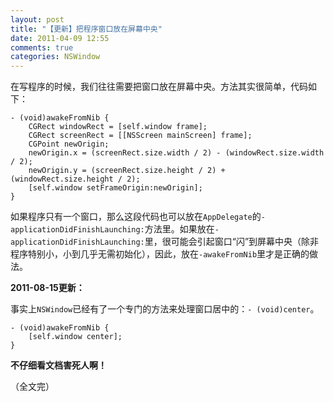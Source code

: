 ```yaml
---
layout: post
title: "【更新】把程序窗口放在屏幕中央"
date: 2011-04-09 12:55
comments: true
categories: NSWindow
---
```


在写程序的时候，我们往往需要把窗口放在屏幕中央。方法其实很简单，代码如下：  
  
``` objc
- (void)awakeFromNib {
    CGRect windowRect = [self.window frame];
    CGRect screenRect = [[NSScreen mainScreen] frame];
    CGPoint newOrigin;
    newOrigin.x = (screenRect.size.width / 2) - (windowRect.size.width / 2);
    newOrigin.y = (screenRect.size.height / 2) + (windowRect.size.height / 2);
    [self.window setFrameOrigin:newOrigin];
}
```
如果程序只有一个窗口，那么这段代码也可以放在`AppDelegate`的`-applicationDidFinishLaunching:`方法里。如果放在`-applicationDidFinishLaunching:`里，很可能会引起窗口“闪”到屏幕中央（除非程序特别小，小到几乎无需初始化），因此，放在`-awakeFromNib`里才是正确的做法。  
  
**2011-08-15更新：**  
  
事实上`NSWindow`已经有了一个专门的方法来处理窗口居中的：`- (void)center`。  
``` objc
- (void)awakeFromNib {
    [self.window center];
}
```
**不仔细看文档害死人啊！**

（全文完）